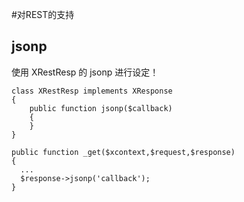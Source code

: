 #对REST的支持


## jsonp
使用 XRestResp 的 jsonp 进行设定！

```
class XRestResp implements XResponse
{
    public function jsonp($callback)
    {
    }
}
```

```
public function _get($xcontext,$request,$response)
{
  ...
  $response->jsonp('callback');
}
```
